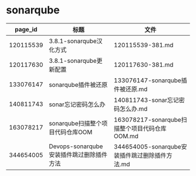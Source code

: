 # sonarqube

| page_id | 标题 | 文件 |
|---|---|---|
| 120115539 | 3.8.1-sonarqube汉化方式 | 120115539-381.md |
| 120117630 | 3.8.1-sonarqube更新配置 | 120117630-381.md |
| 133076147 | sonarqube插件被还原 | 133076147-sonarqube插件被还原.md |
| 140811743 | sonar忘记密码怎么办 | 140811743-sonar忘记密码怎么办.md |
| 163078217 | sonarqube扫描整个项目代码仓库OOM | 163078217-sonarqube扫描整个项目代码仓库OOM.md |
| 344654005 | Devops-sonarqube安装插件跳过删除插件方法 | 344654005-sonarqube安装插件跳过删除插件方法.md |

